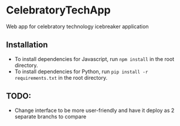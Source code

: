 # CelebratoryTechApp
Web app for celebratory technology icebreaker application


## Installation
- To install dependencies for Javascript, run `npm install` in the root directory.
- To install dependencies for Python, run `pip install -r requirements.txt` in the root directory.

## TODO:
- Change interface to be more user-friendly and have it deploy as 2 separate branchs to compare
